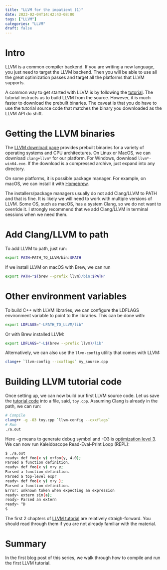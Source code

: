 ```yaml
---
title: "LLVM for the impatient (1)"
date: 2023-02-04T14:42:43-08:00
tags: ["LLVM"]
categories: "LLVM"
draft: false
---
```


# Intro

LLVM is a common compiler backend. If you are writing a new language, you just need to target the LLVM backend. Then you will be able to use all the great optimization passes and target all the platforms that LLVM supports.

A common way to get started with LLVM is by following the [tutorial](https://llvm.org/docs/tutorial/MyFirstLanguageFrontend/index.html). The tutorial instructs us to build LLVM from the source. However, it is much faster to download the prebuilt binaries. The caveat is that you do have to use the tutorial source code that matches the binary you downloaded as the LLVM API do shift.

# Getting the LLVM binaries

The [LLVM download page](https://releases.llvm.org/download.html) provides prebuilt binaries for a variety of operating systems and CPU architectures. On Linux or MacOS, we can download `clang+llvm*` for our platform. For Windows, download `llvm*-win64.exe`. If the download is a compressed archive, just expand into any directory.

On some platforms, it is possible package manager. For example, on macOS, we can install it with [Homebrew](https://formulae.brew.sh/formula/llvm).

The installers/package managers usually do not add Clang/LLVM to PATH and that is fine. It is likely we will need to work with multiple versions of LLVM. Some OS, such as macOS, has a system Clang, so we do not want to override it. I strongly recommend that we add Clang/LLVM in terminal sessions when we need them.

# Add Clang/LLVM to path

To add LLVM to path, just run:

```bash
export PATH=PATH_TO_LLVM/bin:$PATH
```

If we install LLVM on macOS with Brew, we can run

```bash
export PATH="$(brew --prefix llvm)/bin:$PATH"
```

# Other environment variables

To build C++ with LLVM libraries, we can configure the LDFLAGS environment variable to point to the libraries. This can be done with:

```bash
export LDFLAGS="-LPATH_TO_LLVM/lib"
```

Or with Brew installed LLVM:

```bash
export LDFLAGS="-L$(brew --prefix llvm)/lib"
```

Alternatively, we can also use the `llvm-config` utility that comes with LLVM:

```bash
clang++ `llvm-config --cxxflags` my_source.cpp
```

# Building LLVM tutorial code

Once setting up, we can now build our first LLVM source code. Let us save the [tutorial code](https://llvm.org/docs/tutorial/MyFirstLanguageFrontend/LangImpl02.html#full-code-listing) into a file, said, `toy.cpp`. Assuming Clang is already in the path, we can run:

```bash
# Compile
clang++ -g -O3 toy.cpp `llvm-config --cxxflags`
# Run
./a.out
```

Here -g means to generate debug symbol and -O3 is [optimization level 3](https://clang.llvm.org/docs/CommandGuide/clang.html).
We can now run Kaleidoscope Read-Eval-Print Loop (REPL):

```bash
$ ./a.out
ready> def foo(x y) x+foo(y, 4.0);
Parsed a function definition.
ready> def foo(x y) x+y y;
Parsed a function definition.
Parsed a top-level expr
ready> def foo(x y) x+y );
Parsed a function definition.
Error: unknown token when expecting an expression
ready> extern sin(a);
ready> Parsed an extern
ready> ^D
$
```

The first 2 chapters of [LLVM tutorial](https://llvm.org/docs/tutorial/MyFirstLanguageFrontend/index.html) are relatively straigh-forward. You should read through them if you are not already familiar with the material.

# Summary

In the first blog post of this series, we walk through how to compile and run the first LLVM tutorial. 
